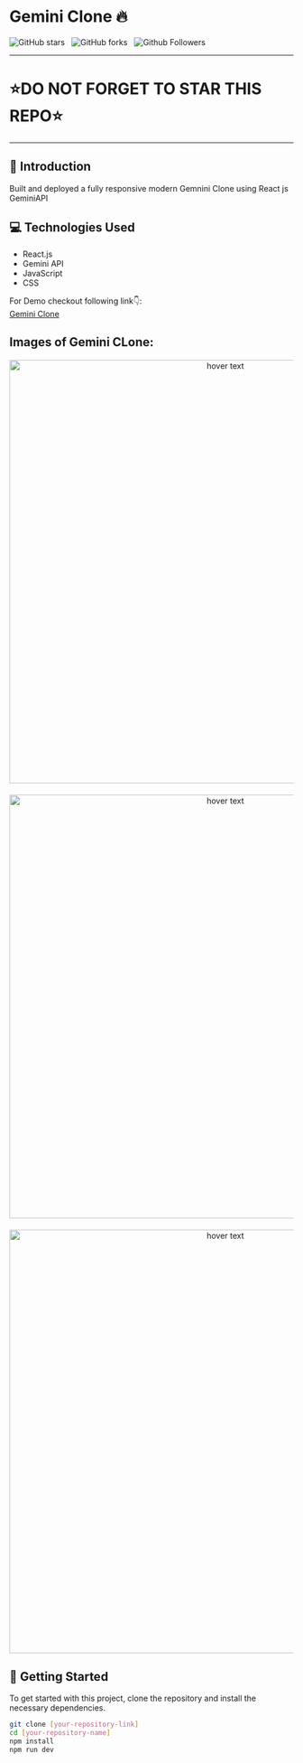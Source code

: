 # Gemini Clone 🔥

![GitHub stars](https://img.shields.io/github/stars/tejasvi8686/Gemini-Clone?style=social&logo=ApacheSpark&label=Stars)&nbsp;&nbsp;
![GitHub forks](https://img.shields.io/github/forks/tejasvi8686/Gemini-Clone?style=social&logo=KashFlow&maxAge=3600)&nbsp;&nbsp;
![Github Followers](https://img.shields.io/github/followers/tejasvi8686.svg?style=social&label=Follow)&nbsp;&nbsp;<br />

---
# ⭐DO NOT FORGET TO STAR THIS REPO⭐
---

## 📑 Introduction

Built and deployed a fully responsive modern Gemnini Clone using React js GeminiAPI

## 💻 Technologies Used
- React.js
- Gemini API
- JavaScript
- CSS


For Demo checkout following link👇: <br />
[Gemini Clone](https://ts-gemini-clone.vercel.app/) <br />



## Images of Gemini CLone:

#### 

<p align="center">

  <img src="https://i.ibb.co/ZzmJkVK/Screenshot-2024-05-04-023633.png" width="750" title="hover text">
  
</p>

#### 

<p align="center">

  <img src="https://i.ibb.co/Wz7sM9z/Screenshot-2024-05-04-023653.png" width="750" title="hover text">
  
</p>

#### 

<p align="center">

  <img src="https://i.ibb.co/gVyb2Rq/Screenshot-2024-05-04-023723.png" width="750" title="hover text">
  
</p>




## 🚀 Getting Started
To get started with this project, clone the repository and install the necessary dependencies.

```bash
git clone [your-repository-link]
cd [your-repository-name]
npm install
npm run dev

```


